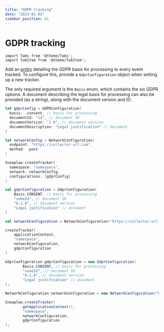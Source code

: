 ```yaml
---
title: "GDPR tracking"
date: "2023-01-03"
sidebar_position: 61
---
```


# GDPR tracking

```mdx-code-block
import Tabs from '@theme/Tabs';
import TabItem from '@theme/TabItem';
```

Add an [entity](https://github.com/snowplow/iglu-central/blob/master/schemas/com.snowplowanalytics.snowplow/gdpr/jsonschema/1-0-0) detailing the GDPR basis for processing to every event tracked. To configure this, provide a `GdprConfiguration` object when setting up a new tracker.

The only required argument is the `Basis` enum, which contains the six GDPR options. A document describing the legal basis for processing can also be provided (as a string), along with the document version and ID.

<Tabs groupId="platform">
  <TabItem value="ios" label="iOS" default>

```swift
let gdprConfig = GDPRConfiguration(
  basis: .consent, // basis for processing
  documentId: "id", // document ID
  documentVersion: "1.0", // document version
  documentDescription: "Legal justification" // document
)

let networkConfig = NetworkConfiguration(
  endpoint: "https://collector-url.com", 
  method: .post
)

Snowplow.createTracker(
  namespace: "namespace", 
  network: networkConfig, 
  configurations: [gdprConfig]
)
```

  </TabItem>
  <TabItem value="android" label="Android (Kotlin)">

```kotlin
val gdprConfiguration = GdprConfiguration(
    Basis.CONSENT, // basis for processing
    "someId", // document ID
    "0.1.0", // document version
    "Legal justification" // document
)

val networkConfiguration = NetworkConfiguration("https://collector-url.com")

createTracker(
    applicationContext,
    "namespace",
    networkConfiguration,
    gdprConfiguration
)
```

  </TabItem>
  <TabItem value="android-java" label="Android (Java)">

```java
GdprConfiguration gdprConfiguration = new GdprConfiguration(
        Basis.CONSENT, // basis for processing
        "someId", // document ID
        "0.1.0", // document version
        "Legal justification" // document
);

NetworkConfiguration networkConfiguration = new NetworkConfiguration("https://collector-url.com");

Snowplow.createTracker(
        getApplicationContext(),
        "namespace",
        networkConfiguration,
        gdprConfiguration
);
```

  </TabItem>
</Tabs>
